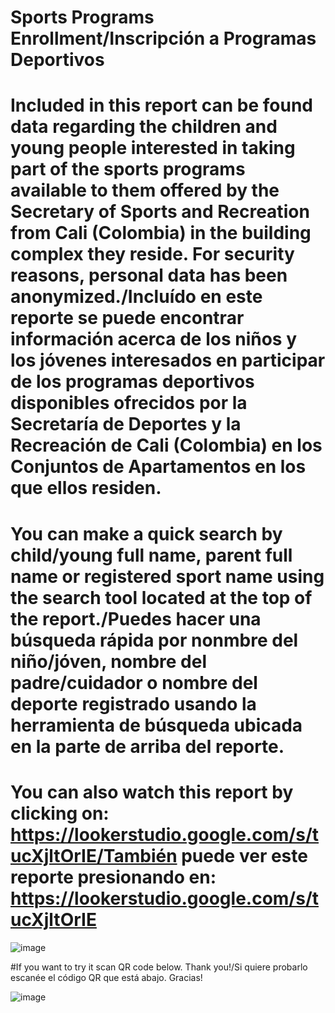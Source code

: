 # Sports Programs Enrollment/Inscripción a Programas Deportivos

# Included in this report can be found data regarding the children and young people interested in taking part of the sports programs available to them offered by the Secretary of Sports and Recreation from Cali (Colombia) in the building complex they reside. For security reasons, personal data has been anonymized./Incluído en este reporte se puede encontrar información acerca de los niños y los jóvenes interesados en participar de los programas deportivos disponibles ofrecidos por la Secretaría de Deportes y la Recreación de Cali (Colombia) en los Conjuntos de Apartamentos en los que ellos residen.

# You can make a quick search by child/young full name, parent full name or registered sport name using the search tool located at the top of the report./Puedes hacer una búsqueda rápida por nonmbre del niño/jóven, nombre del padre/cuidador o nombre del deporte registrado usando la herramienta de búsqueda ubicada en la parte de arriba del reporte.

# You can also watch this report by clicking on: https://lookerstudio.google.com/s/tucXjltOrIE/También puede ver este reporte presionando en: https://lookerstudio.google.com/s/tucXjltOrIE

![image](https://github.com/user-attachments/assets/22a9e280-f3c6-45e3-8ef0-b7f07457ce80)

#If you want to try it scan QR code below. Thank you!/Si quiere probarlo escanée el código QR que está abajo. Gracias!

![image](https://github.com/user-attachments/assets/6153d9e6-4c45-4170-a7aa-a3bad2f4ffbf)
